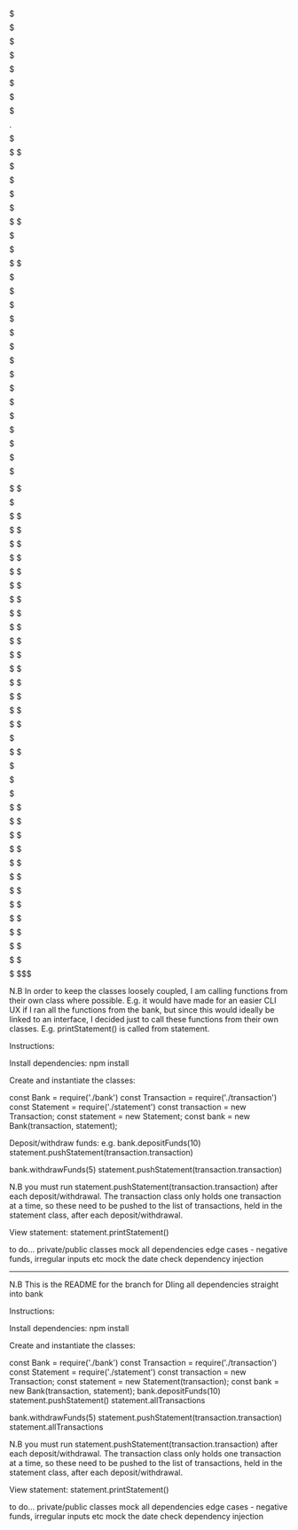   $$$$$$$$   $$$$$$$$$$   $$$   $$$$$$$$$    $$$$$$$$$$$   $$$                               
  $$$$$$$$   $$$$$$$$$$   $$$   $$$$$$$$$    $$$$$$$$$$$   $$$          
  $$         $$.     $$   $$$   $$           $$$           $$$           
  $$         $$      $$   $$$   $$           $$$           $$$          
  $$$$$$$$   $$$$$$$$$$   $$$   $$$$$$$$$    $$$    $$$$   $$$           
  $$$$$$$$   $$$$$$$$$$   $$$   $$$$$$$$$    $$$    $$$$   $$$           
        $$   $$           $$$   $$           $$$      $$   $$$           
        $$   $$           $$$   $$           $$$      $$   $$$           
  $$$$$$$$   $$           $$$   $$$$$$$$$    $$$$$$$$$$$   $$$$$$$$$$$   
  $$$$$$$$   $$           $$$   $$$$$$$$$    $$$$$$$$$$$   $$$$$$$$$$$   
  
   $$$$$$$$$$$$    $$$$$$$$$$$$    $$$$$$$$$$$$$    $$$     $$$ 
   $$$$$$$$$$$$    $$$$$$$$$$$$    $$$$$$$$$$$$$    $$$    $$$
   $$$      $$$    $$$      $$$    $$$       $$$    $$$   $$$
   $$$      $$$    $$$      $$$    $$$       $$$    $$$  $$$
   $$$      $$$    $$$      $$$    $$$       $$$    $$$ $$$
   $$$      $$$    $$$      $$$    $$$       $$$    $$$$$$
   $$$$$$$$$$$$    $$$$$$$$$$$$    $$$       $$$    $$$$$$
   $$$$$$$$$$$$    $$$$$$$$$$$$    $$$       $$$    $$$$$$$
   $$$      $$$    $$$      $$$    $$$       $$$    $$$$$$$$
   $$$      $$$    $$$      $$$    $$$       $$$    $$$   $$$
   $$$$$$$$$$$$    $$$      $$$    $$$       $$$    $$$    $$$
   $$$$$$$$$$$$    $$$      $$$    $$$       $$$    $$$     $$$


N.B
In order to keep the classes loosely coupled, I am calling functions from their own class where possible. E.g. it would have made for an easier CLI UX if I ran all the functions from the bank, but since this would ideally be linked to an interface, I decided just to call these functions from their own classes. E.g. printStatement() is called from statement. 

Instructions:

Install dependencies:
npm install

Create and instantiate the classes:

const Bank = require('./bank')
const Transaction = require('./transaction')
const Statement = require('./statement')
const transaction = new Transaction;
const statement = new Statement;
const bank = new Bank(transaction, statement);

Deposit/withdraw funds:
e.g. 
bank.depositFunds(10)
statement.pushStatement(transaction.transaction)

bank.withdrawFunds(5)
statement.pushStatement(transaction.transaction)

N.B you must run statement.pushStatement(transaction.transaction) after each deposit/withdrawal. The transaction class only holds one transaction at a time, so these need to be pushed to the list of transactions, held in the statement class, after each deposit/withdrawal.

View statement:
statement.printStatement()

to do...
private/public classes
mock all dependencies
edge cases - negative funds, irregular inputs etc
mock the date
check dependency injection 

-------------------


N.B
This is the README for the branch for DIing all dependencies straight into bank

Instructions:

Install dependencies:
npm install

Create and instantiate the classes:

const Bank = require('./bank')
const Transaction = require('./transaction')
const Statement = require('./statement')
const transaction = new Transaction;
const statement = new Statement(transaction);
const bank = new Bank(transaction, statement);
bank.depositFunds(10)
statement.pushStatement()
statement.allTransactions


bank.withdrawFunds(5)
statement.pushStatement(transaction.transaction)
statement.allTransactions

N.B you must run statement.pushStatement(transaction.transaction) after each deposit/withdrawal. The transaction class only holds one transaction at a time, so these need to be pushed to the list of transactions, held in the statement class, after each deposit/withdrawal.

View statement:
statement.printStatement()

to do...
private/public classes
mock all dependencies
edge cases - negative funds, irregular inputs etc
mock the date
check dependency injection 
